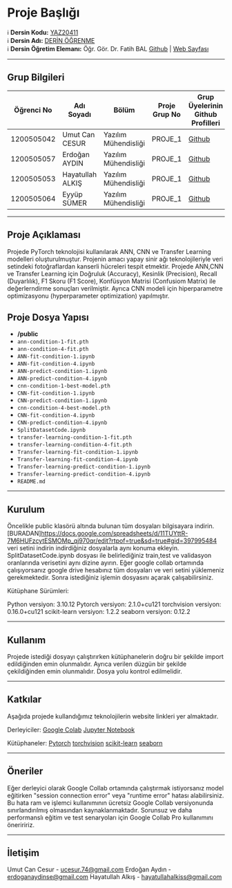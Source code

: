 # Proje Başlığı

:information_source: **Dersin Kodu:** [YAZ20411](https://ebp.klu.edu.tr/Ders/dersDetay/YAZ20411/716026/tr)  
:information_source: **Dersin Adı:** [DERİN ÖĞRENME](https://ebp.klu.edu.tr/Ders/dersDetay/YAZ20411/716026/tr)  
:information_source: **Dersin Öğretim Elemanı:** Öğr. Gör. Dr. Fatih BAL  [Github](https://github.com/balfatih)   |    [Web Sayfası](https://balfatih.github.io/)
   
---

## Grup Bilgileri

| Öğrenci No  | Adı Soyadı           | Bölüm          		    | Proje Grup No | Grup Üyelerinin Github Profilleri                 |
|-------------|----------------------|--------------------------|---------------|---------------------------------------------------|
| 1200505042  | Umut Can CESUR		 | Yazılım Mühendisliği     | PROJE_1       | [Github](https://github.com/umutcancesur)         |
| 1200505057  | Erdoğan AYDIN        | Yazılım Mühendisliği     | PROJE_1       | [Github](https://github.com/erdoganaydinn)        |
| 1200505053  | Hayatullah ALKIŞ     | Yazılım Mühendisliği     | PROJE_1       | [Github](https://github.com/hayatullahalkis)      |
| 1200505064  | Eyyüp SÜMER          | Yazılım Mühendisliği     | PROJE_1       | [Github](https://github.com/Eyyup1010)            |

---

## Proje Açıklaması

Projede PyTorch teknolojisi kullanılarak ANN, CNN ve Transfer Learning modelleri oluşturulmuştur. Projenin amacı yapay sinir ağı teknolojileriyle veri setindeki fotoğraflardan
kanserli hücreleri tespit etmektir. Projede ANN,CNN ve Transfer Learning için Doğruluk (Accuracy), Kesinlik (Precision), Recall (Duyarlılık), F1 Skoru (F1 Score), Konfüsyon Matrisi (Confusiom Matrix) ile değerlerndirme sonuçları
verilmiştir. Ayrıca CNN modeli için hiperparametre optimizasyonu (hyperparameter optimization) yapılmıştır.


## Proje Dosya Yapısı

- **/public**
- `ann-condition-1-fit.pth`
- `ann-condition-4-fit.pth`
- `ANN-fit-condition-1.ipynb`
- `ANN-fit-condition-4.ipynb`
- `ANN-predict-condition-1.ipynb`
- `ANN-predict-condition-4.ipynb`
- `cnn-condition-1-best-model.pth`
- `CNN-fit-condition-1.ipynb`
- `CNN-predict-condition-1.ipynb`
- `cnn-condition-4-best-model.pth`
- `CNN-fit-condition-4.ipynb`
- `CNN-predict-condition-4.ipynb`
- `SplitDatasetCode.ipynb`
- `transfer-learning-condition-1-fit.pth`
- `transfer-learning-condition-4-fit.pth`
- `Transfer-learning-fit-condition-1.ipynb`
- `Transfer-learning-fit-condition-4.ipynb`
- `Transfer-learning-predict-condition-1.ipynb`
- `Transfer-learning-predict-condition-4.ipynb`
- `README.md` 


---

## Kurulum

Öncelikle public klasörü altında bulunan tüm dosyaları bilgisayara indirin.
[BURADAN]https://docs.google.com/spreadsheets/d/11TUYttR-7M6HUFzcytESMOMp_qj970qr/edit?rtpof=true&sd=true#gid=397995484 veri setini indirin indirdiğiniz dosyalarla aynı konuma ekleyin. SplitDatasetCode.ipynb dosyası ile belirlediğiniz train,test ve validasyon oranlarında verisetini aynı dizine ayırın.
Eğer google collab ortamında çalışıyorsanız google drive hesabınız tüm dosyaları ve veri setini yüklemeniz gerekmektedir.
Sonra istediğiniz işlemin dosyasını açarak çalışabilirsiniz.

Kütüphane Sürümleri:

Python versiyon: 3.10.12
Pytorch versiyon: 2.1.0+cu121
torchvision versiyon: 0.16.0+cu121
scikit-learn versiyon: 1.2.2
seaborn versiyon: 0.12.2

---

## Kullanım

Projede istediği dosyayı çalıştırırken kütüphanelerin doğru bir şekilde import edildiğinden emin olunmalıdır.
Ayrıca verilen düzgün bir şekilde çekildiğinden emin olunmalıdır. Dosya yolu kontrol edilmelidir.

---

## Katkılar

Aşağıda projede kullandığımız teknolojilerin website linkleri yer almaktadır.

Derleyiciler:
[Google Colab](https://colab.google/) 
[Jupyter Notebook](https://jupyter.org/)
 
Kütüphaneler:
[Pytorch](https://pytorch.org/) 
[torchvision](https://pytorch.org/vision/stable/index.html) 
[scikit-learn](https://scikit-learn.org/stable/) 
[seaborn](https://seaborn.pydata.org/)     

---

## Öneriler

Eğer derleyici olarak Google Collab ortamında çalıştırmak istiyorsanız model eğitirken "session connection error" veya "runtime error" hatası alabilirsiniz. 
Bu hata ram ve işlemci kullanımının ücretsiz Google Collab versiyonunda sınırlandırılmış olmasından kaynaklanmaktadır.
Sorunsuz ve daha performanslı eğitim ve test senaryoları için Google Collab Pro kullanımını öneriririz.

---

## İletişim

Umut Can Cesur - ucesur.74@gmail.com
Erdoğan Aydın - erdoganaydinse@gmail.com
Hayatullah Alkış - hayatullahalkiss@gmail.com
